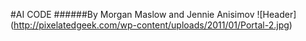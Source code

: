 #AI CODE 
######By Morgan Maslow and Jennie Anisimov
![Header]
(http://pixelatedgeek.com/wp-content/uploads/2011/01/Portal-2.jpg)

